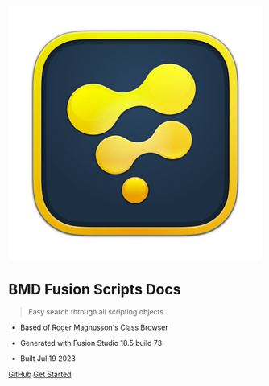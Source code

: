 <!-- _coverpage.md -->

![logo](icon-fusion-studio.png)

# BMD Fusion Scripts Docs

> Easy search through all scripting objects

- Based of Roger Magnusson's Class Browser

- Generated with Fusion Studio 18.5 build 73
- Built Jul 19 2023

[GitHub](https://github.com/EmberLightVFX/Fusion-Script-Docs)
[Get Started](#blackmagic-design-fusion-script-docs)